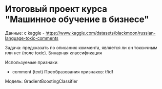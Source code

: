 # Итоговый проект курса "Машинное обучение в бизнесе"

Данные: с kaggle - https://www.kaggle.com/datasets/blackmoon/russian-language-toxic-comments

Задача: предсказать по описанию коммента, является ли он токсичным или нет (поле toxic). Бинарная классификация

Используемые признаки:

* comment (text)
Преобразования признаков: tfidf

Модель: GradientBoostingClassifier
